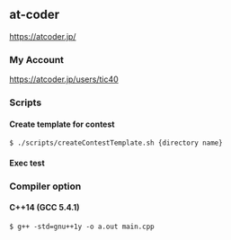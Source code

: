 ## at-coder

https://atcoder.jp/

### My Account

https://atcoder.jp/users/tic40

### Scripts

#### Create template for contest

`$ ./scripts/createContestTemplate.sh {directory name}`

#### Exec test


### Compiler option

#### C++14 (GCC 5.4.1)

`$ g++ -std=gnu++1y -o a.out main.cpp`
